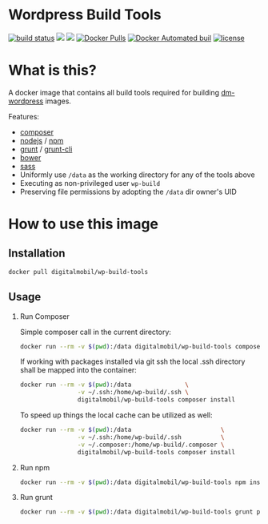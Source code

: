 # Wordpress Build Tools

[![build status](https://git.dev-digitalmobil.com/dm-wordpress/wp-build-tools/badges/master/build.svg)](https://git.dev-digitalmobil.com/dm-wordpress/wp-build-tools/commits/master)
[![](https://images.microbadger.com/badges/version/digitalmobil/wp-build-tools.svg)](http://microbadger.com/images/digitalmobil/wp-build-tools "Get your own version badge on microbadger.com")
[![](https://images.microbadger.com/badges/image/digitalmobil/wp-build-tools.svg)](http://microbadger.com/images/digitalmobil/wp-build-tools "Get your own image badge on microbadger.com")
[![Docker Pulls](https://img.shields.io/docker/pulls/mashape/kong.svg?maxAge=2592000)](https://hub.docker.com/r/digitalmobil/wp-build-tools/)
[![Docker Automated buil](https://img.shields.io/docker/automated/jrottenberg/ffmpeg.svg?maxAge=2592000)](https://hub.docker.com/r/digitalmobil/wp-build-tools/)
[![license](https://img.shields.io/github/license/mashape/apistatus.svg?maxAge=2592000)](https://github.com/digitalmobil/wp-build-tools)


# What is this?
A docker image that contains all build tools required for building [dm-wordpress](https://www.digitalmobil.com) images.

Features:
  * [composer](https://getcomposer.org)
  * [nodejs](https://nodejs.org) / [npm](https://npmjs.org)
  * [grunt](https://gruntjs.com) / [grunt-cli](https://github.com/gruntjs/grunt-cli)
  * [bower](https://bower.io)
  * [sass](https://sass-lang.com)
  * Uniformly use `/data` as the working directory for any of the tools above
  * Executing as non-privileged user `wp-build`
  * Preserving file permissions by adopting the `/data` dir owner's UID

# How to use this image

## Installation

```sh
docker pull digitalmobil/wp-build-tools
```

## Usage

1. Run Composer

    Simple composer call in the current directory: 

    ```sh
    docker run --rm -v $(pwd):/data digitalmobil/wp-build-tools composer --help
    ```

    If working with packages installed via git ssh the local .ssh directory shall be mapped into the container: 

    ```sh
    docker run --rm -v $(pwd):/data               \
                    -v ~/.ssh:/home/wp-build/.ssh \
                    digitalmobil/wp-build-tools composer install
    ```

    To speed up things the local cache can be utilized as well: 

    ```sh
    docker run --rm -v $(pwd):/data                         \
                    -v ~/.ssh:/home/wp-build/.ssh           \
                    -v ~/.composer:/home/wp-build/.composer \
                    digitalmobil/wp-build-tools composer install
    ```

2. Run npm

    ```sh
    docker run --rm -v $(pwd):/data digitalmobil/wp-build-tools npm install
    ```

3. Run grunt
    
    ```sh
    docker run --rm -v $(pwd):/data digitalmobil/wp-build-tools grunt prod
    ```

